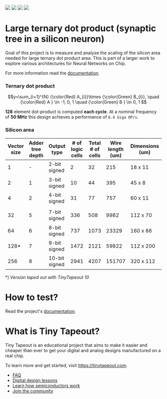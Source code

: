 ![](../../workflows/gds/badge.svg) ![](../../workflows/docs/badge.svg) ![](../../workflows/test/badge.svg) ![](../../workflows/fpga/badge.svg)

# Large ternary dot product (synaptic tree in a silicon neuron)

Goal of this project is to measure and analyse the scaling of the silicon area needed for large ternary dot product area.
This is part of a larger work to explore various architectures for Neural Networks on Chip.

For more information read the [documentation](docs/info.md).

### Ternary dot product

$$y=\sum_{i=1}^{N} {\color{Red} A_{i}}\times {\color{Green} B_{i}},
\quad
{\color{Red} A } \in -1, 0, 1
\quad
{\color{Green} B } \in 0, 1 $$

**128** element dot-product is computed **each cycle**. At a nominal frequency of **50 MHz** this design achieves a performance of `6.4 Giga OP/s`.


### Silicon area

| Vector size | Adder tree depth | Output type | # of logic cells | Total # of cells | Wire length (um) | Dimensions (um) | Area (um<sup>2</sup>) | Tiles |
|-------------|------------------|-------------|------------------|------------------|-------------|------------|------|-------|
| 1       | - | 2-bit signed |    2|  32|  215|  18 x 11 |  198 um<sup>2</sup> | 0.9%|  
| 2       | 1 | 3-bit signed |   10|  44|  395|  45 x 8  |  360 um<sup>2</sup> | 1.6%| 
| 4       | 2 | 4-bit signed |   31|  77|  757|  60 x 11 |  660 um<sup>2</sup> | 3.8%|
||||||||
| 32      | 5 | 7-bit signed |  336| 508|  9982| 112 x 70 | 7840 um<sup>2</sup> | 36%|
| 64      | 6 | 8-bit signed |  737|1073| 23329| 160 x 86 |13760 um<sup>2</sup> | 75%|
| 128*    | 7 | 9-bit signed | 1472|2121| 59822| 112 x 200|**22400 um<sup>2</sup>** | **143%**|
| 256     | 8 |10-bit signed | 2941|4207|151707| 320 x 112|35840 um<sup>2</sup> | 269%|

*) *Version taped out with TinyTapeout 10*

# How to test?
Read the project's [documentation](docs/info.md).

# What is Tiny Tapeout?

Tiny Tapeout is an educational project that aims to make it easier and cheaper than ever to get your digital and analog designs manufactured on a real chip.

To learn more and get started, visit https://tinytapeout.com.

- [FAQ](https://tinytapeout.com/faq/)
- [Digital design lessons](https://tinytapeout.com/digital_design/)
- [Learn how semiconductors work](https://tinytapeout.com/siliwiz/)
- [Join the community](https://tinytapeout.com/discord)
